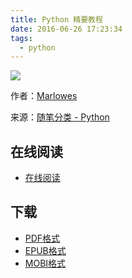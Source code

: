 ```yaml
---
title: Python 精要教程
date: 2016-06-26 17:23:34
tags:
  - python
---
```


![](https://ek8whxe.cloudimg.io/s/width/226/https://www.gitbook.com/cover/book/wizardforcel/python-essential-tutorial.jpg)

作者：[Marlowes](http://home.cnblogs.com/u/Marlowes/)

来源：[随笔分类 - Python](http://www.cnblogs.com/Marlowes/category/823874.html)

<!--more-->

## 在线阅读 ##

+ [在线阅读](https://www.gitbook.com/book/wizardforcel/python-essential-tutorial/details)

## 下载 ##

+ [PDF格式](https://www.gitbook.com/download/pdf/book/wizardforcel/python-essential-tutorial)
+ [EPUB格式](https://www.gitbook.com/download/epub/book/wizardforcel/python-essential-tutorial)
+ [MOBI格式](https://www.gitbook.com/download/mobi/book/wizardforcel/python-essential-tutorial)
